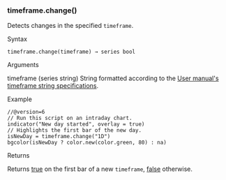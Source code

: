 ### timeframe.change()

Detects changes in the specified `timeframe`.

Syntax

```
timeframe.change(timeframe) → series bool
```

Arguments

timeframe (series string) String formatted according to the [User manual's timeframe string specifications](https://www.tradingview.com/pine-script-docs/concepts/timeframes/#timeframe-string-specifications).

Example

```
//@version=6  
// Run this script on an intraday chart.  
indicator("New day started", overlay = true)  
// Highlights the first bar of the new day.  
isNewDay = timeframe.change("1D")  
bgcolor(isNewDay ? color.new(color.green, 80) : na)
```

Returns

Returns [true](#const_true) on the first bar of a new `timeframe`, [false](#const_false) otherwise.
